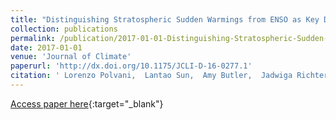 ```yaml
---
title: "Distinguishing Stratospheric Sudden Warmings from ENSO as Key Drivers of Wintertime Climate Variability over the North Atlantic and Eurasia"
collection: publications
permalink: /publication/2017-01-01-Distinguishing-Stratospheric-Sudden-Warmings-from-ENSO-as-Key-Drivers-of-Wintertime-Climate-Variability-over-the-North-Atlantic-and-Eurasia
date: 2017-01-01
venue: 'Journal of Climate'
paperurl: 'http://dx.doi.org/10.1175/JCLI-D-16-0277.1'
citation: ' Lorenzo Polvani,  Lantao Sun,  Amy Butler,  Jadwiga Richter,  Clara Deser, &quot;Distinguishing Stratospheric Sudden Warmings from ENSO as Key Drivers of Wintertime Climate Variability over the North Atlantic and Eurasia.&quot; Journal of Climate, 2017.'
---
```

[Access paper here](http://dx.doi.org/10.1175/JCLI-D-16-0277.1){:target="_blank"}
